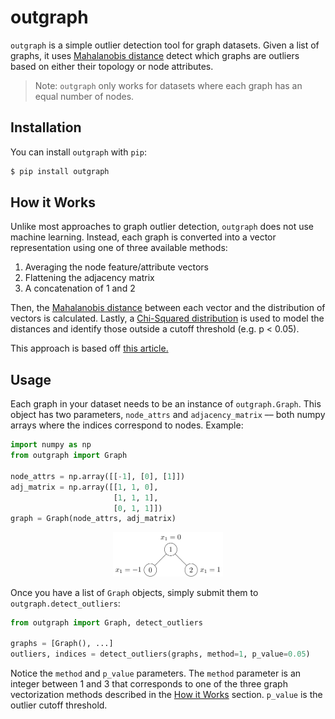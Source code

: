 # outgraph

`outgraph` is a simple outlier detection tool for graph datasets. Given a list of graphs, it uses [Mahalanobis distance](https://en.wikipedia.org/wiki/Mahalanobis_distance) detect which graphs are outliers based on either their topology or node attributes.

> Note: `outgraph` only works for datasets where each graph has an equal number of nodes.

## Installation

You can install `outgraph` with `pip`:

```bash
$ pip install outgraph
```

## How it Works

Unlike most approaches to graph outlier detection, `outgraph` does not use machine learning. Instead, each graph is converted into a vector representation using one of three available methods:

1. Averaging the node feature/attribute vectors
2. Flattening the adjacency matrix
3. A concatenation of 1 and 2

Then, the [Mahalanobis distance](https://en.wikipedia.org/wiki/Mahalanobis_distance) between each vector and the distribution of vectors is calculated. Lastly, a [Chi-Squared distribution](https://en.wikipedia.org/wiki/Chi-squared_distribution) is used to model the distances and identify those outside a cutoff threshold (e.g. p < 0.05).

This approach is based off [this article.](https://towardsdatascience.com/multivariate-outlier-detection-in-python-e946cfc843b3)

## Usage

Each graph in your dataset needs to be an instance of `outgraph.Graph`. This object has two parameters, `node_attrs` and `adjacency_matrix` –– both numpy arrays where the indices correspond to nodes. Example:

```python
import numpy as np
from outgraph import Graph

node_attrs = np.array([[-1], [0], [1]])
adj_matrix = np.array([[1, 1, 0],
                       [1, 1, 1],
                       [0, 1, 1]])
graph = Graph(node_attrs, adj_matrix)
```

<p align="center">
  <img src="example_graph.svg" width="35%" />
  <br />
</p>

Once you have a list of `Graph` objects, simply submit them to `outgraph.detect_outliers`:

```python
from outgraph import Graph, detect_outliers

graphs = [Graph(), ...]
outliers, indices = detect_outliers(graphs, method=1, p_value=0.05)
```

Notice the `method` and `p_value` parameters. The `method` parameter is an integer between 1 and 3 that corresponds to one of the three graph vectorization methods described in the [How it Works](#how-it-works) section. `p_value` is the outlier cutoff threshold.
